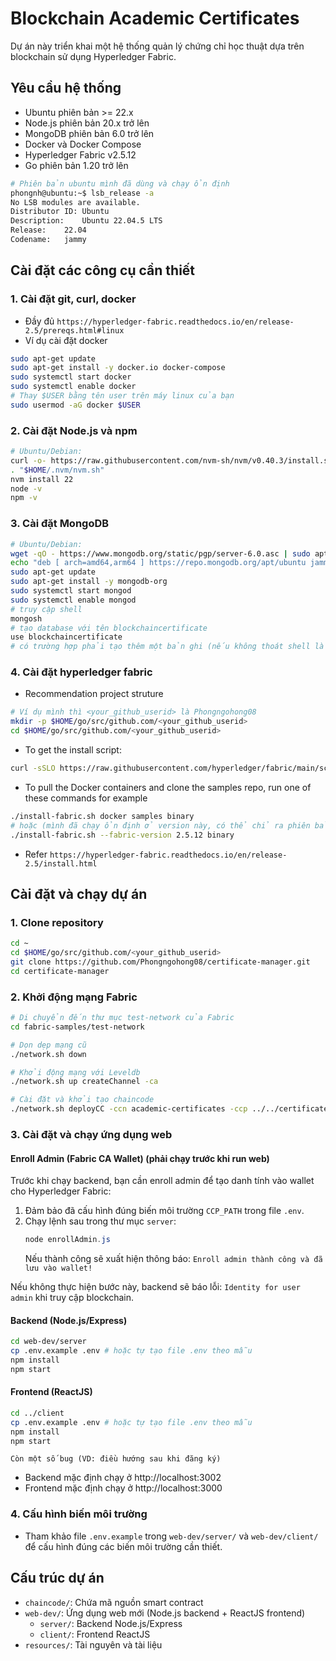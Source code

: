 # Blockchain Academic Certificates

Dự án này triển khai một hệ thống quản lý chứng chỉ học thuật dựa trên blockchain sử dụng Hyperledger Fabric.

## Yêu cầu hệ thống

- Ubuntu phiên bản >= 22.x
- Node.js phiên bản 20.x trở lên
- MongoDB phiên bản 6.0 trở lên
- Docker và Docker Compose
- Hyperledger Fabric v2.5.12
- Go phiên bản 1.20 trở lên

```bash
# Phiên bản ubuntu mình đã dùng và chạy ổn định
phongnh@ubuntu:~$ lsb_release -a
No LSB modules are available.
Distributor ID:	Ubuntu
Description:	Ubuntu 22.04.5 LTS
Release:	22.04
Codename:	jammy
```

## Cài đặt các công cụ cần thiết

### 1. Cài đặt git, curl, docker
- Đầy đủ `https://hyperledger-fabric.readthedocs.io/en/release-2.5/prereqs.html#linux`
- Ví dụ cài đặt docker
```bash
sudo apt-get update
sudo apt-get install -y docker.io docker-compose
sudo systemctl start docker
sudo systemctl enable docker
# Thay $USER bằng tên user trên máy linux của bạn
sudo usermod -aG docker $USER
```

### 2. Cài đặt Node.js và npm
```bash
# Ubuntu/Debian:
curl -o- https://raw.githubusercontent.com/nvm-sh/nvm/v0.40.3/install.sh | bash
. "$HOME/.nvm/nvm.sh"
nvm install 22
node -v
npm -v
```

### 3. Cài đặt MongoDB
```bash
# Ubuntu/Debian:
wget -qO - https://www.mongodb.org/static/pgp/server-6.0.asc | sudo apt-key add -
echo "deb [ arch=amd64,arm64 ] https://repo.mongodb.org/apt/ubuntu jammy/mongodb-org/6.0 multiverse" | sudo tee /etc/apt/sources.list.d/mongodb-org-6.0.list
sudo apt-get update
sudo apt-get install -y mongodb-org
sudo systemctl start mongod
sudo systemctl enable mongod
# truy cập shell
mongosh
# tạo database với tên blockchaincertificate
use blockchaincertificate
# có trường hợp phải tạo thêm một bản ghi (nếu không thoát shell là mất db)
```
### 4. Cài đặt hyperledger fabric
- Recommendation project struture
```bash
# Ví dụ mình thì <your_github_userid> là Phongngohong08
mkdir -p $HOME/go/src/github.com/<your_github_userid>
cd $HOME/go/src/github.com/<your_github_userid>
```

- To get the install script:
```bash
curl -sSLO https://raw.githubusercontent.com/hyperledger/fabric/main/scripts/install-fabric.sh && chmod +x install-fabric.sh
```

- To pull the Docker containers and clone the samples repo, run one of these commands for example
```bash
./install-fabric.sh docker samples binary
# hoặc (mình đã chạy ổn định ở version này, có thể chỉ ra phiên bản cụ thể khi cài đặt)
./install-fabric.sh --fabric-version 2.5.12 binary
```

- Refer `https://hyperledger-fabric.readthedocs.io/en/release-2.5/install.html`

## Cài đặt và chạy dự án

### 1. Clone repository
```bash
cd ~
cd $HOME/go/src/github.com/<your_github_userid>
git clone https://github.com/Phongngohong08/certificate-manager.git
cd certificate-manager
```

### 2. Khởi động mạng Fabric
```bash
# Di chuyển đến thư mục test-network của Fabric
cd fabric-samples/test-network

# Dọn dẹp mạng cũ
./network.sh down

# Khởi động mạng với Leveldb
./network.sh up createChannel -ca

# Cài đặt và khởi tạo chaincode
./network.sh deployCC -ccn academic-certificates -ccp ../../certificate-manager/chaincode -ccl javascript
```

### 3. Cài đặt và chạy ứng dụng web

#### Enroll Admin (Fabric CA Wallet) (phải chạy trước khi run web)

Trước khi chạy backend, bạn cần enroll admin để tạo danh tính vào wallet cho Hyperledger Fabric:

1. Đảm bảo đã cấu hình đúng biến môi trường `CCP_PATH` trong file `.env`.
2. Chạy lệnh sau trong thư mục `server`:
   ```powershell
   node enrollAdmin.js
   ```
   Nếu thành công sẽ xuất hiện thông báo: `Enroll admin thành công và đã lưu vào wallet!`

Nếu không thực hiện bước này, backend sẽ báo lỗi: `Identity for user admin` khi truy cập blockchain.

#### Backend (Node.js/Express)
```bash
cd web-dev/server
cp .env.example .env # hoặc tự tạo file .env theo mẫu
npm install
npm start
```

#### Frontend (ReactJS)
```bash
cd ../client
cp .env.example .env # hoặc tự tạo file .env theo mẫu
npm install
npm start
```

`Còn một số bug (VD: điều hướng sau khi đăng ký)`

- Backend mặc định chạy ở http://localhost:3002
- Frontend mặc định chạy ở http://localhost:3000

### 4. Cấu hình biến môi trường
- Tham khảo file `.env.example` trong `web-dev/server/` và `web-dev/client/` để cấu hình đúng các biến môi trường cần thiết.

## Cấu trúc dự án

- `chaincode/`: Chứa mã nguồn smart contract
- `web-dev/`: Ứng dụng web mới (Node.js backend + ReactJS frontend)
    - `server/`: Backend Node.js/Express
    - `client/`: Frontend ReactJS
- `resources/`: Tài nguyên và tài liệu
